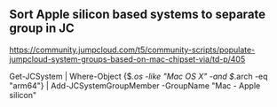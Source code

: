## Sort Apple silicon based systems to separate group in JC

https://community.jumpcloud.com/t5/community-scripts/populate-jumpcloud-system-groups-based-on-mac-chipset-via/td-p/405

Get-JCSystem | Where-Object {$_.os -like "Mac OS X" -and $_.arch -eq "arm64"} | Add-JCSystemGroupMember -GroupName "Mac - Apple silicon"
